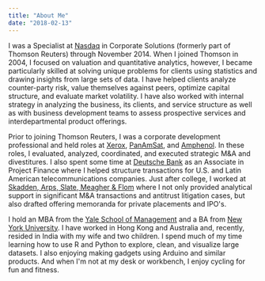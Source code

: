 ```yaml
---
title: "About Me"
date: "2018-02-13"
---
```



I was a Specialist at [Nasdaq](http://www.nasdaq.com) in Corporate Solutions (formerly part of Thomson Reuters) through November 2014. When I joined Thomson in 2004, I focused on valuation and quantitative analytics, however, I became particularly skilled at solving unique problems for clients using statistics and drawing insights from large sets of data. I have helped clients analyze counter-party risk, value themselves against peers, optimize capital structure, and evaluate market volatility. I have also worked with internal strategy in analyzing the business, its clients, and service structure as well as with business development teams to assess prospective services and interdepartmental product offerings. 

Prior to joining Thomson Reuters, I was a corporate development professional and held roles at [Xerox](https://www.xerox.com), [PanAmSat](http://www.intelsat.com/announcement/2006-intelsat-acquires-panamsat/), and [Amphenol](https://www.amphenol.com). In these roles, I evaluated, analyzed, coordinated, and executed strategic M&A and divestitures. I also spent some time at [Deutsche Bank](https://www.db.com/) as an Associate in Project Finance where I helped structure transactions for U.S. and Latin American telecommunications companies. Just after college, I worked at [Skadden, Arps, Slate, Meagher & Flom](https://www.skadden.com) where I not only provided analytical support in significant M&A transactions and antitrust litigation cases, but also drafted offering memoranda for private placements and IPO's.

I hold an MBA from the [Yale School of Management](https://som.yale.edu) and a BA from [New York University](http://www.nyu.edu). I have worked in Hong Kong and Australia and, recently, resided in India with my wife and two children. I spend much of my time learning how to use R and Python to explore, clean, and visualize large datasets. I also enjoying making gadgets using Arduino and similar products. And when I'm not at my desk or workbench, I enjoy cycling for fun and fitness. 
